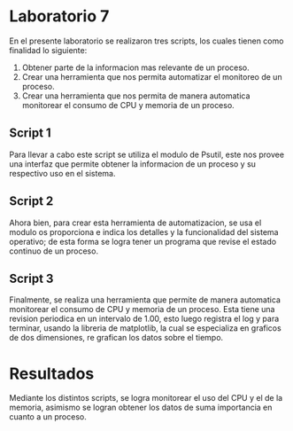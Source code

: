 # Laboratorio 7

En el presente laboratorio se realizaron tres scripts, los cuales tienen como finalidad lo siguiente:

 1. Obtener parte de la informacion mas relevante de un proceso.
 2. Crear una herramienta que nos permita automatizar el monitoreo de un proceso.
 3. Crear una herramienta que nos permita de manera
automatica monitorear el consumo de CPU y memoria de un proceso.

## Script 1

Para llevar a cabo este script se utiliza el modulo de Psutil, este nos provee una interfaz que permite obtener la informacion de un proceso y su respectivo uso en el sistema.

## Script 2

Ahora bien, para crear esta herramienta de automatizacion, se usa el modulo os proporciona e indica los detalles y la funcionalidad del sistema operativo; de esta forma se logra tener un programa que revise el estado continuo de un proceso.

## Script 3

Finalmente, se realiza una herramienta que permite de manera automatica monitorear el consumo de CPU y memoria de un proceso. Esta tiene una revision periodica en un intervalo de 1.00, esto luego registra el log y para terminar, usando la libreria de matplotlib, la cual se especializa en graficos de dos dimensiones, re grafican los datos sobre el tiempo. 


# Resultados

Mediante los distintos scripts, se logra monitorear el uso del CPU y el de la memoria, asimismo se logran obtener los datos de suma importancia en cuanto a un proceso. 
